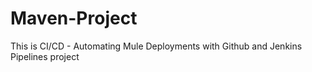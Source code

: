 # Maven-Project

This is  CI/CD - Automating Mule Deployments with Github and Jenkins Pipelines project
